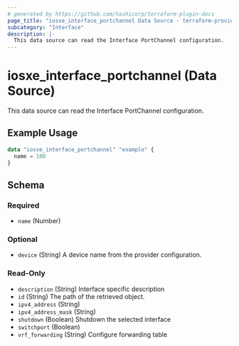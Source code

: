 ```yaml
---
# generated by https://github.com/hashicorp/terraform-plugin-docs
page_title: "iosxe_interface_portchannel Data Source - terraform-provider-iosxe"
subcategory: "Interface"
description: |-
  This data source can read the Interface PortChannel configuration.
---
```


# iosxe_interface_portchannel (Data Source)

This data source can read the Interface PortChannel configuration.

## Example Usage

```terraform
data "iosxe_interface_portchannel" "example" {
  name = 100
}
```

<!-- schema generated by tfplugindocs -->
## Schema

### Required

- `name` (Number)

### Optional

- `device` (String) A device name from the provider configuration.

### Read-Only

- `description` (String) Interface specific description
- `id` (String) The path of the retrieved object.
- `ipv4_address` (String)
- `ipv4_address_mask` (String)
- `shutdown` (Boolean) Shutdown the selected interface
- `switchport` (Boolean)
- `vrf_forwarding` (String) Configure forwarding table


